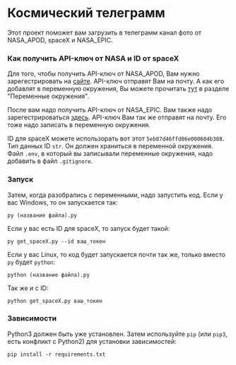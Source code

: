 # Космический телеграмм

Этот проект поможет вам загрузить в телеграмм канал фото от NASA_APOD, spaceX и NASA_EPIC.

### Как получить API-ключ от NASA и  ID от spaceX

Для того, чтобы получить API-ключ от NASA_APOD, Вам нужно зарегестрировать на [сайте](https://api.nasa.gov/#apod). API-ключ отправят Вам на почту. А как его добавлят в переменную окружения, Вы можете прочитать [тут](https://github.com/NikaKurnakov/bitly) в разделе "Переменные окружения".

После вам надо получить API-ключ от NASA_EPIC. Вам также надо зарегестрироваться [здесь](https://api.nasa.gov/#epic). API-ключ Вам так же отправят на почту. Его тоже надо записать в переменную окружения.

ID для spaceX можете использорать вот этот `5eb87d46ffd86e000604b388`. Тип данных ID `str`. Он должен храниться в переменной окружения.
Файл `.env`, в который вы записывали переменные окружения, надо добавить в файл `.gitignore`. 

### Запуск

Затем, когда разобрались с переменными, надо запустить код. Если у вас Windows, то он запускается так:

```
py (название файла).py
```
Если у вас есть ID для spaceX, то запуск будет такой:

```
py get_spaceX.py --id ваш_токен
```

Если у вас Linux, то код будет запускается почти так же, только вместо `py` будет `python`:

```
python (название файла).py
```

Так же и с ID:

```
python get_spaceX.py ваш_токен
```

### Зависимости

Python3 должен быть уже установлен.
Затем используйте `pip` (или `pip3`, есть конфликт с Python2) для 
установки зависимостей:

```
pip install -r requirements.txt
```
